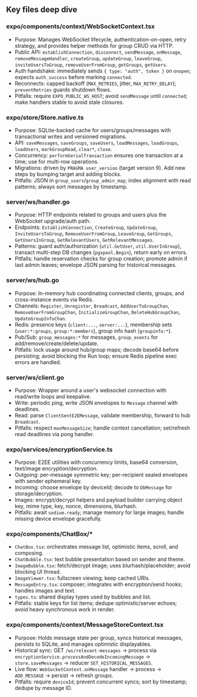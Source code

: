 ## Key files deep dive

### expo/components/context/WebSocketContext.tsx

- Purpose: Manages WebSocket lifecycle, authentication-on-open, retry strategy, and provides helper methods for group CRUD via HTTP.
- Public API: `establishConnection`, `disconnect`, `sendMessage`, `onMessage`, `removeMessageHandler`, `createGroup`, `updateGroup`, `leaveGroup`, `inviteUsersToGroup`, `removeUserFromGroup`, `getGroups`, `getUsers`.
- Auth handshake: immediately sends `{ type: "auth", token }` on `onopen`; expects `auth_success` before marking `connected`.
- Reconnects: capped backoff (`MAX_RETRIES`, jitter, `MAX_RETRY_DELAY`); `preventRetries` guards shutdown flows.
- Pitfalls: require `EXPO_PUBLIC_WS_HOST`; avoid `sendMessage` until `connected`; make handlers stable to avoid stale closures.

### expo/store/Store.native.ts

- Purpose: SQLite-backed cache for users/groups/messages with transactional writes and versioned migrations.
- API: `saveMessages`, `saveGroups`, `saveUsers`, `loadMessages`, `loadGroups`, `loadUsers`, `markGroupRead`, `clear*`, `close`.
- Concurrency: `performSerialTransaction` ensures one transaction at a time; use for multi-row operations.
- Migrations: driven by `PRAGMA user_version` (target version 9). Add new steps by bumping target and adding blocks.
- Pitfalls: JSON in `group_users`/`group_admin_map`; index alignment with read patterns; always sort messages by timestamp.

### server/ws/handler.go

- Purpose: HTTP endpoints related to groups and users plus the WebSocket upgrade/auth path.
- Endpoints: `EstablishConnection`, `CreateGroup`, `UpdateGroup`, `InviteUsersToGroup`, `RemoveUserFromGroup`, `LeaveGroup`, `GetGroups`, `GetUsersInGroup`, `GetRelevantUsers`, `GetRelevantMessages`.
- Patterns: guard auth/authorization (`util.GetUser`, `util.UserInGroup`), transact multi-step DB changes (`pgxpool.Begin`), return early on errors.
- Pitfalls: handle reservation checks for group creation; promote admin if last admin leaves; envelope JSON parsing for historical messages.

### server/ws/hub.go

- Purpose: In-memory hub coordinating connected clients, groups, and cross-instance events via Redis.
- Channels: `Register`, `Unregister`, `Broadcast`, `AddUserToGroupChan`, `RemoveUserFromGroupChan`, `InitializeGroupChan`, `DeleteHubGroupChan`, `UpdateGroupInfoChan`.
- Redis: presence keys (`client:...`, `server:...`), membership sets (`user:*:groups`, `group:*:members`), group info hash (`groupinfo:*`).
- Pub/Sub: `group_messages:*` for messages, `group_events` for add/remove/create/delete/update.
- Pitfalls: lock usage around hub/group maps; decode base64 before persisting; avoid blocking the Run loop; ensure Redis pipeline exec errors are handled.

### server/ws/client.go

- Purpose: Wrapper around a user's websocket connection with read/write loops and keepalive.
- Write: periodic ping, write JSON envelopes to `Message` channel with deadlines.
- Read: parse `ClientSentE2EMessage`, validate membership, forward to hub `Broadcast`.
- Pitfalls: respect `maxMessageSize`; handle context cancellation; set/refresh read deadlines via pong handler.

### expo/services/encryptionService.ts

- Purpose: E2EE utilities with concurrency limits, base64 conversion, text/image encryption/decryption.
- Outgoing: per-message symmetric key; per-recipient sealed envelopes with sender ephemeral key.
- Incoming: choose envelope by deviceId; decode to `DbMessage` for storage/decryption.
- Images: encrypt/decrypt helpers and payload builder carrying object key, mime type, key, nonce, dimensions, blurhash.
- Pitfalls: await `sodium.ready`; manage memory for large images; handle missing device envelope gracefully.

### expo/components/ChatBox/\*

- `ChatBox.tsx`: orchestrates message list, optimistic items, scroll, and composing.
- `ChatBubble.tsx`: text bubble presentation based on sender and theme.
- `ImageBubble.tsx`: fetch/decrypt image; uses blurhash/placeholder; avoid blocking UI thread.
- `ImageViewer.tsx`: fullscreen viewing; keep cached URIs.
- `MessageEntry.tsx`: composer; integrates with encryption/send hooks; handles images and text.
- `types.ts`: shared display types used by bubbles and list.
- Pitfalls: stable keys for list items; dedupe optimistic/server echoes; avoid heavy synchronous work in render.

### expo/components/context/MessageStoreContext.tsx

- Purpose: Holds message state per group, syncs historical messages, persists to SQLite, and manages optimistic displayables.
- Historical sync: GET `/ws/relevant-messages` → process via `encryptionService.processAndDecodeIncomingMessage` → `store.saveMessages` → reducer `SET_HISTORICAL_MESSAGES`.
- Live flow: `WebSocketContext.onMessage` handler → process → `ADD_MESSAGE` → persist → refresh groups.
- Pitfalls: require `deviceId`; prevent concurrent syncs; sort by timestamp; dedupe by message ID.
